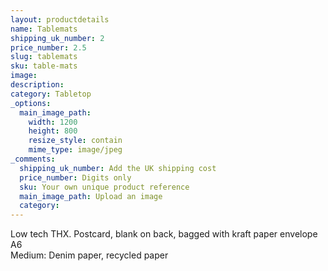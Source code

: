 ```yaml
---
layout: productdetails
name: Tablemats
shipping_uk_number: 2
price_number: 2.5
slug: tablemats
sku: table-mats
image:
description:
category: Tabletop
_options:
  main_image_path:
    width: 1200
    height: 800
    resize_style: contain
    mime_type: image/jpeg
_comments:
  shipping_uk_number: Add the UK shipping cost
  price_number: Digits only
  sku: Your own unique product reference
  main_image_path: Upload an image
  category:
---
```


Low tech THX. Postcard, blank on back, bagged with kraft paper envelope  
A6  
Medium: Denim paper, recycled paper